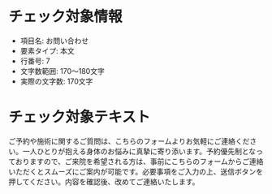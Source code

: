 # チェック対象情報

- 項目名: お問い合わせ
- 要素タイプ: 本文
- 行番号: 7
- 文字数範囲: 170～180文字
- 実際の文字数: 170文字

# チェック対象テキスト

ご予約や施術に関するご質問は、こちらのフォームよりお気軽にご連絡ください。一人ひとりが抱える身体のお悩みに真摯に寄り添います。予約優先制となっておりますので、ご来院を希望される方は、事前にこちらのフォームからご連絡いただくとスムーズにご案内が可能です。必要事項をご入力の上、送信ボタンを押してください。内容を確認後、改めてご連絡いたします。
